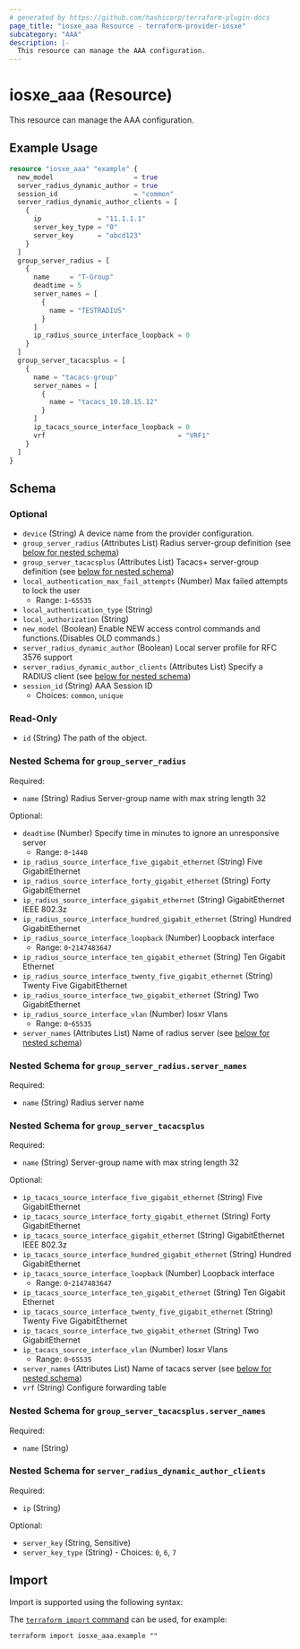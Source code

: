 ```yaml
---
# generated by https://github.com/hashicorp/terraform-plugin-docs
page_title: "iosxe_aaa Resource - terraform-provider-iosxe"
subcategory: "AAA"
description: |-
  This resource can manage the AAA configuration.
---
```


# iosxe_aaa (Resource)

This resource can manage the AAA configuration.

## Example Usage

```terraform
resource "iosxe_aaa" "example" {
  new_model                    = true
  server_radius_dynamic_author = true
  session_id                   = "common"
  server_radius_dynamic_author_clients = [
    {
      ip              = "11.1.1.1"
      server_key_type = "0"
      server_key      = "abcd123"
    }
  ]
  group_server_radius = [
    {
      name     = "T-Group"
      deadtime = 5
      server_names = [
        {
          name = "TESTRADIUS"
        }
      ]
      ip_radius_source_interface_loopback = 0
    }
  ]
  group_server_tacacsplus = [
    {
      name = "tacacs-group"
      server_names = [
        {
          name = "tacacs_10.10.15.12"
        }
      ]
      ip_tacacs_source_interface_loopback = 0
      vrf                                 = "VRF1"
    }
  ]
}
```

<!-- schema generated by tfplugindocs -->
## Schema

### Optional

- `device` (String) A device name from the provider configuration.
- `group_server_radius` (Attributes List) Radius server-group definition (see [below for nested schema](#nestedatt--group_server_radius))
- `group_server_tacacsplus` (Attributes List) Tacacs+ server-group definition (see [below for nested schema](#nestedatt--group_server_tacacsplus))
- `local_authentication_max_fail_attempts` (Number) Max failed attempts to lock the user
  - Range: `1`-`65535`
- `local_authentication_type` (String)
- `local_authorization` (String)
- `new_model` (Boolean) Enable NEW access control commands and functions.(Disables OLD commands.)
- `server_radius_dynamic_author` (Boolean) Local server profile for RFC 3576 support
- `server_radius_dynamic_author_clients` (Attributes List) Specify a RADIUS client (see [below for nested schema](#nestedatt--server_radius_dynamic_author_clients))
- `session_id` (String) AAA Session ID
  - Choices: `common`, `unique`

### Read-Only

- `id` (String) The path of the object.

<a id="nestedatt--group_server_radius"></a>
### Nested Schema for `group_server_radius`

Required:

- `name` (String) Radius Server-group name with max string length 32

Optional:

- `deadtime` (Number) Specify time in minutes to ignore an unresponsive server
  - Range: `0`-`1440`
- `ip_radius_source_interface_five_gigabit_ethernet` (String) Five GigabitEthernet
- `ip_radius_source_interface_forty_gigabit_ethernet` (String) Forty GigabitEthernet
- `ip_radius_source_interface_gigabit_ethernet` (String) GigabitEthernet IEEE 802.3z
- `ip_radius_source_interface_hundred_gigabit_ethernet` (String) Hundred GigabitEthernet
- `ip_radius_source_interface_loopback` (Number) Loopback interface
  - Range: `0`-`2147483647`
- `ip_radius_source_interface_ten_gigabit_ethernet` (String) Ten Gigabit Ethernet
- `ip_radius_source_interface_twenty_five_gigabit_ethernet` (String) Twenty Five GigabitEthernet
- `ip_radius_source_interface_two_gigabit_ethernet` (String) Two GigabitEthernet
- `ip_radius_source_interface_vlan` (Number) Iosxr Vlans
  - Range: `0`-`65535`
- `server_names` (Attributes List) Name of radius server (see [below for nested schema](#nestedatt--group_server_radius--server_names))

<a id="nestedatt--group_server_radius--server_names"></a>
### Nested Schema for `group_server_radius.server_names`

Required:

- `name` (String) Radius server name



<a id="nestedatt--group_server_tacacsplus"></a>
### Nested Schema for `group_server_tacacsplus`

Required:

- `name` (String) Server-group name with max string length 32

Optional:

- `ip_tacacs_source_interface_five_gigabit_ethernet` (String) Five GigabitEthernet
- `ip_tacacs_source_interface_forty_gigabit_ethernet` (String) Forty GigabitEthernet
- `ip_tacacs_source_interface_gigabit_ethernet` (String) GigabitEthernet IEEE 802.3z
- `ip_tacacs_source_interface_hundred_gigabit_ethernet` (String) Hundred GigabitEthernet
- `ip_tacacs_source_interface_loopback` (Number) Loopback interface
  - Range: `0`-`2147483647`
- `ip_tacacs_source_interface_ten_gigabit_ethernet` (String) Ten Gigabit Ethernet
- `ip_tacacs_source_interface_twenty_five_gigabit_ethernet` (String) Twenty Five GigabitEthernet
- `ip_tacacs_source_interface_two_gigabit_ethernet` (String) Two GigabitEthernet
- `ip_tacacs_source_interface_vlan` (Number) Iosxr Vlans
  - Range: `0`-`65535`
- `server_names` (Attributes List) Name of tacacs server (see [below for nested schema](#nestedatt--group_server_tacacsplus--server_names))
- `vrf` (String) Configure forwarding table

<a id="nestedatt--group_server_tacacsplus--server_names"></a>
### Nested Schema for `group_server_tacacsplus.server_names`

Required:

- `name` (String)



<a id="nestedatt--server_radius_dynamic_author_clients"></a>
### Nested Schema for `server_radius_dynamic_author_clients`

Required:

- `ip` (String)

Optional:

- `server_key` (String, Sensitive)
- `server_key_type` (String) - Choices: `0`, `6`, `7`

## Import

Import is supported using the following syntax:

The [`terraform import` command](https://developer.hashicorp.com/terraform/cli/commands/import) can be used, for example:

```shell
terraform import iosxe_aaa.example ""
```
